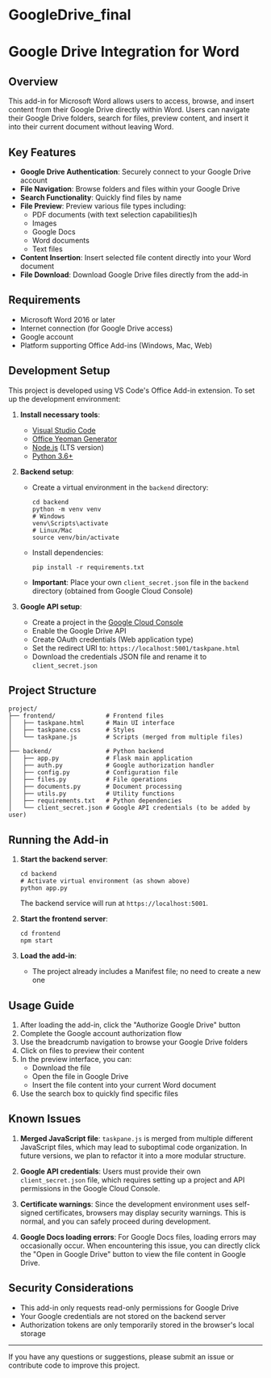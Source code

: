 # GoogleDrive_final
# Google Drive Integration for Word

## Overview

This add-in for Microsoft Word allows users to access, browse, and insert content from their Google Drive directly within Word. Users can navigate their Google Drive folders, search for files, preview content, and insert it into their current document without leaving Word.

## Key Features

- **Google Drive Authentication**: Securely connect to your Google Drive account
- **File Navigation**: Browse folders and files within your Google Drive
- **Search Functionality**: Quickly find files by name
- **File Preview**: Preview various file types including:
  - PDF documents (with text selection capabilities)h
  - Images
  - Google Docs
  - Word documents
  - Text files
- **Content Insertion**: Insert selected file content directly into your Word document
- **File Download**: Download Google Drive files directly from the add-in

## Requirements

- Microsoft Word 2016 or later
- Internet connection (for Google Drive access)
- Google account
- Platform supporting Office Add-ins (Windows, Mac, Web)

## Development Setup

This project is developed using VS Code's Office Add-in extension. To set up the development environment:

1. **Install necessary tools**:
   - [Visual Studio Code](https://code.visualstudio.com/)
   - [Office Yeoman Generator](https://github.com/OfficeDev/generator-office)
   - [Node.js](https://nodejs.org/) (LTS version)
   - [Python 3.6+](https://www.python.org/downloads/)

2. **Backend setup**:
   - Create a virtual environment in the `backend` directory:
     ```
     cd backend
     python -m venv venv
     # Windows
     venv\Scripts\activate
     # Linux/Mac
     source venv/bin/activate
     ```
   - Install dependencies:
     ```
     pip install -r requirements.txt
     ```
   - **Important**: Place your own `client_secret.json` file in the `backend` directory (obtained from Google Cloud Console)

3. **Google API setup**:
   - Create a project in the [Google Cloud Console](https://console.cloud.google.com/)
   - Enable the Google Drive API
   - Create OAuth credentials (Web application type)
   - Set the redirect URI to: `https://localhost:5001/taskpane.html`
   - Download the credentials JSON file and rename it to `client_secret.json`

## Project Structure

```
project/
├── frontend/              # Frontend files
│   ├── taskpane.html      # Main UI interface
│   ├── taskpane.css       # Styles
│   └── taskpane.js        # Scripts (merged from multiple files)
│
├── backend/               # Python backend
│   ├── app.py             # Flask main application
│   ├── auth.py            # Google authorization handler
│   ├── config.py          # Configuration file
│   ├── files.py           # File operations
│   ├── documents.py       # Document processing
│   ├── utils.py           # Utility functions
│   ├── requirements.txt   # Python dependencies
│   └── client_secret.json # Google API credentials (to be added by user)
```

## Running the Add-in

1. **Start the backend server**:
   ```
   cd backend
   # Activate virtual environment (as shown above)
   python app.py
   ```
   The backend service will run at `https://localhost:5001`.

2. **Start the frontend server**:
   ```
   cd frontend
   npm start
   ```

3. **Load the add-in**:
   - The project already includes a Manifest file; no need to create a new one

## Usage Guide

1. After loading the add-in, click the "Authorize Google Drive" button
2. Complete the Google account authorization flow
3. Use the breadcrumb navigation to browse your Google Drive folders
4. Click on files to preview their content
5. In the preview interface, you can:
   - Download the file
   - Open the file in Google Drive
   - Insert the file content into your current Word document
6. Use the search box to quickly find specific files

## Known Issues

1. **Merged JavaScript file**: `taskpane.js` is merged from multiple different JavaScript files, which may lead to suboptimal code organization. In future versions, we plan to refactor it into a more modular structure.

2. **Google API credentials**: Users must provide their own `client_secret.json` file, which requires setting up a project and API permissions in the Google Cloud Console.

3. **Certificate warnings**: Since the development environment uses self-signed certificates, browsers may display security warnings. This is normal, and you can safely proceed during development.

4. **Google Docs loading errors**: For Google Docs files, loading errors may occasionally occur. When encountering this issue, you can directly click the "Open in Google Drive" button to view the file content in Google Drive.

## Security Considerations

- This add-in only requests read-only permissions for Google Drive
- Your Google credentials are not stored on the backend server
- Authorization tokens are only temporarily stored in the browser's local storage

---

If you have any questions or suggestions, please submit an issue or contribute code to improve this project.
